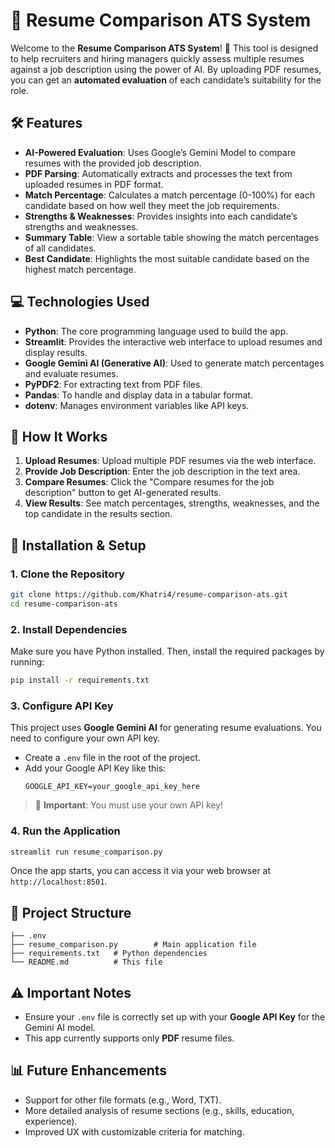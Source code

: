 # 📄 Resume Comparison ATS System

Welcome to the **Resume Comparison ATS System**! 🎯 This tool is designed to help recruiters and hiring managers quickly assess multiple resumes against a job description using the power of AI. By uploading PDF resumes, you can get an **automated evaluation** of each candidate’s suitability for the role.

## 🛠️ Features
- **AI-Powered Evaluation**: Uses Google’s Gemini Model to compare resumes with the provided job description.
- **PDF Parsing**: Automatically extracts and processes the text from uploaded resumes in PDF format.
- **Match Percentage**: Calculates a match percentage (0-100%) for each candidate based on how well they meet the job requirements.
- **Strengths & Weaknesses**: Provides insights into each candidate’s strengths and weaknesses.
- **Summary Table**: View a sortable table showing the match percentages of all candidates.
- **Best Candidate**: Highlights the most suitable candidate based on the highest match percentage.

## 💻 Technologies Used
- **Python**: The core programming language used to build the app.
- **Streamlit**: Provides the interactive web interface to upload resumes and display results.
- **Google Gemini AI (Generative AI)**: Used to generate match percentages and evaluate resumes.
- **PyPDF2**: For extracting text from PDF files.
- **Pandas**: To handle and display data in a tabular format.
- **dotenv**: Manages environment variables like API keys.

## 🚀 How It Works
1. **Upload Resumes**: Upload multiple PDF resumes via the web interface.
2. **Provide Job Description**: Enter the job description in the text area.
3. **Compare Resumes**: Click the "Compare resumes for the job description" button to get AI-generated results.
4. **View Results**: See match percentages, strengths, weaknesses, and the top candidate in the results section.

## 📝 Installation & Setup

### 1. Clone the Repository
```bash
git clone https://github.com/Khatri4/resume-comparison-ats.git
cd resume-comparison-ats
```

### 2. Install Dependencies
Make sure you have Python installed. Then, install the required packages by running:
```bash
pip install -r requirements.txt
```

### 3. Configure API Key
This project uses **Google Gemini AI** for generating resume evaluations. You need to configure your own API key.
- Create a `.env` file in the root of the project.
- Add your Google API Key like this:
  ```plaintext
  GOOGLE_API_KEY=your_google_api_key_here
  ```
> 🔑 **Important**: You must use your own API key!

### 4. Run the Application
```bash
streamlit run resume_comparison.py
```

Once the app starts, you can access it via your web browser at `http://localhost:8501`.

## 📂 Project Structure
```
├── .env
├── resume_comparison.py        # Main application file
├── requirements.txt   # Python dependencies
└── README.md          # This file
```

## ⚠️ Important Notes
- Ensure your `.env` file is correctly set up with your **Google API Key** for the Gemini AI model.
- This app currently supports only **PDF** resume files.

## 📊 Future Enhancements
- Support for other file formats (e.g., Word, TXT).
- More detailed analysis of resume sections (e.g., skills, education, experience).
- Improved UX with customizable criteria for matching.

